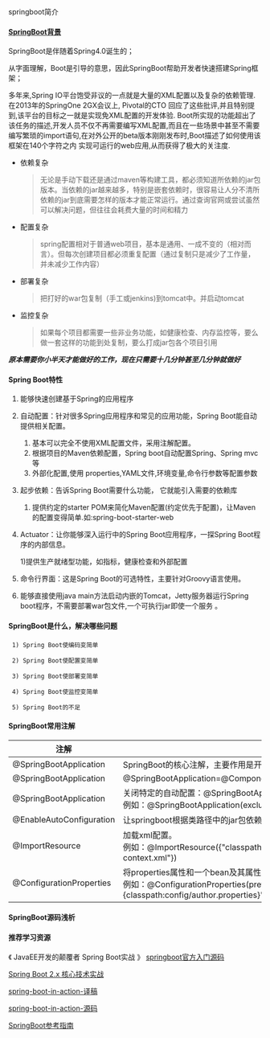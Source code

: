 springboot简介
#### [SpringBoot背景](https://spring.io/)
SpringBoot是伴随着Spring4.0诞生的；

从字面理解，Boot是引导的意思，因此SpringBoot帮助开发者快速搭建Spring框架；

多年来,Spring IO平台饱受非议的一点就是大量的XML配置以及复杂的依赖管理.在2013年的SpringOne 2GX会议上,
Pivotal的CTO 回应了这些批评,并且特别提到,该平台的目标之一就是实现免XML配置的开发体验.
Boot所实现的功能超出了该任务的描述,开发人员不仅不再需要编写XML配置,而且在一些场景中甚至不需要
编写繁琐的import语句,在对外公开的beta版本刚刚发布时,Boot描述了如何使用该框架在140个字符之内
实现可运行的web应用,从而获得了极大的关注度.

- 依赖复杂
    
    >无论是手动下载还是通过maven等构建工具，都必须知道所依赖的jar包版本。当依赖的jar越来越多，特别是嵌套依赖时，很容易让人分不清所依赖的jar到底需要怎样的版本才能正常运行。通过查询官网或尝试虽然可以解决问题，但往往会耗费大量的时间和精力
- 配置复杂
    
    >spring配置相对于普通web项目，基本是通用、一成不变的（相对而言）。但每次创建项目都必须重复配置（通过复制只是减少了工作量，并未减少工作内容）
- 部署复杂
    
    >把打好的war包复制（手工或jenkins)到tomcat中。并启动tomcat    
- 监控复杂
    
    >如果每个项目都需要一些非业务功能，如健康检查、内存监控等，要么做一套这样的功能到处复制，要么打成jar包各个项目引用

***原本需要你小半天才能做好的工作，现在只需要十几分钟甚至几分钟就做好***
#### Spring Boot特性
1. 能够快速创建基于Spring的应用程序

2. 自动配置：针对很多Spring应用程序和常见的应用功能，Spring Boot能自动提供相关配置。
    
     1) 基本可以完全不使用XML配置文件，采用注解配置。
     2) 根据项目的Maven依赖配置，Spring boot自动配置Spring、Spring mvc等
     3) 外部化配置,使用 properties,YAML文件,环境变量,命令行参数等配置参数
3. 起步依赖：告诉Spring Boot需要什么功能， 它就能引入需要的依赖库
    
    1) 提供约定的starter POM来简化Maven配置(约定优先于配置)，让Maven的配置变得简单.如:spring-boot-starter-web
    
4. Actuator：让你能够深入运行中的Spring Boot应用程序，一探Spring Boot程序的内部信息。
     
    1)提供生产就绪型功能，如指标，健康检查和外部配置
     
5. 命令行界面：这是Spring Boot的可选特性，主要针对Groovy语言使用。

6. 能够直接使用java main方法启动内嵌的Tomcat，Jetty服务器运行Spring boot程序，不需要部署war包文件,一个可执行jar即使一个服务 。

#### SpringBoot是什么，解决哪些问题

     1) Spring Boot使编码变简单

     2) Spring Boot使配置变简单
        
     3) Spring Boot使部署变简单

     4) Spring Boot使监控变简单

     5) Spring Boot的不足

#### SpringBoot常用注解

|注解|	作用|
|-----------|-----------|
|@SpringBootApplication|	SpringBoot的核心注解，主要作用是开启自动配置。|
|@SpringBootApplication|@SpringBootApplication=@ComponentScan+@Configuration+@EnableAutoConfiguration|
|@SpringBootApplication|关闭特定的自动配置：@SpringBootApplication注解的exclude参数。<br>例如：@SpringBootApplication(exclude = {DataSourceAutoConfiguration.class} )|
|@EnableAutoConfiguration|让springboot根据类路径中的jar包依赖为当前项目进行自动配置。|
|@ImportResource|	加载xml配置。<br>例如：@ImportResource({"classpath:some-context.xml","classpath:another-context.xml"})|
|@ConfigurationProperties|	将properties属性和一个bean及其属性关联。   写在bean里面。<br>例如：@ConfigurationProperties(prefix = "author" , location = "{classpath:config/author.properties}" )|      
#### SpringBoot源码浅析
     
#### 推荐学习资源
   《 JavaEE开发的颠覆者 Spring Boot实战 》
   [springboot官方入门源码](https://github.com/spring-guides/gs-spring-boot.git)
   
  [Spring Boot 2.x 核心技术实战](https://github.com/JeffLi1993/springboot-learning-example)
  
  [spring-boot-in-action-译稿](https://github.com/digitalsonic/spring-boot-in-action)
 
  [spring-boot-in-action-源码](https://github.com/habuma/sbia-samples)

  [SpringBoot参考指南](https://qbgbook.gitbooks.io/spring-boot-reference-guide-zh/)     